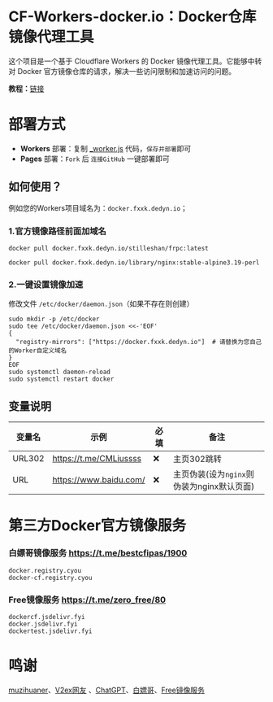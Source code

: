 # CF-Workers-docker.io：Docker仓库镜像代理工具

这个项目是一个基于 Cloudflare Workers 的 Docker 镜像代理工具。它能够中转对 Docker 官方镜像仓库的请求，解决一些访问限制和加速访问的问题。

**教程：**[链接](https://www.youtube.com/watch?v=l2jwq9CagNQ)

# 部署方式

- **Workers** 部署：复制 [_worker.js](https://github.com/cmliu/CF-Workers-docker.io/blob/main/_worker.js) 代码，`保存并部署`即可
- **Pages** 部署：`Fork` 后 `连接GitHub` 一键部署即可

## 如何使用？

例如您的Workers项目域名为：`docker.fxxk.dedyn.io`；

### 1.官方镜像路径前面加域名
```shell
docker pull docker.fxxk.dedyn.io/stilleshan/frpc:latest
```
```shell
docker pull docker.fxxk.dedyn.io/library/nginx:stable-alpine3.19-perl
```

### 2.一键设置镜像加速
修改文件 `/etc/docker/daemon.json`（如果不存在则创建）
```shell
sudo mkdir -p /etc/docker
sudo tee /etc/docker/daemon.json <<-'EOF'
{
  "registry-mirrors": ["https://docker.fxxk.dedyn.io"]  # 请替换为您自己的Worker自定义域名
}
EOF
sudo systemctl daemon-reload
sudo systemctl restart docker
```

## 变量说明
| 变量名 | 示例 | 必填 | 备注 | 
|--|--|--|--|
| URL302 | https://t.me/CMLiussss |❌| 主页302跳转 |
| URL | https://www.baidu.com/ |❌| 主页伪装(设为`nginx`则伪装为nginx默认页面) |


# 第三方Docker官方镜像服务

### 白嫖哥镜像服务 https://t.me/bestcfipas/1900
```shell
docker.registry.cyou
docker-cf.registry.cyou
```

### Free镜像服务 https://t.me/zero_free/80
```shell
dockercf.jsdelivr.fyi
docker.jsdelivr.fyi
dockertest.jsdelivr.fyi
```

# 鸣谢

[muzihuaner](https://github.com/muzihuaner)、[V2ex网友](https://global.v2ex.com/t/1007922) 、[ChatGPT](https://chatgpt.com/)、[白嫖哥](https://t.me/bestcfipas/1900)、[Free镜像服务](https://t.me/zero_free/80)

